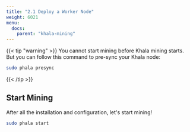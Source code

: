 ```yaml
---
title: "2.1 Deploy a Worker Node"
weight: 6021
menu:
  docs:
    parent: "khala-mining"
---
```


{{< tip "warning" >}}
You cannot start mining before Khala mining starts. But you can follow this command to pre-sync your Khala node:

```bash
sudo phala presync
```

{{< /tip >}}

## Start Mining

After all the installation and configuration, let's start mining!

```bash
sudo phala start
```
